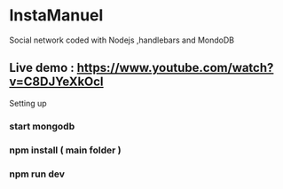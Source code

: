 # InstaManuel 
Social network coded with Nodejs ,handlebars and MondoDB

## Live demo : https://www.youtube.com/watch?v=C8DJYeXkOcI

Setting up 
### start mongodb
### npm install ( main folder )
### npm run dev

